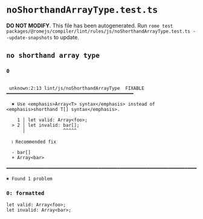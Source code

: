 # `noShorthandArrayType.test.ts`

**DO NOT MODIFY**. This file has been autogenerated. Run `rome test packages/@romejs/compiler/lint/rules/js/noShorthandArrayType.test.ts --update-snapshots` to update.

## `no shorthand array type`

### `0`

```

 unknown:2:13 lint/js/noShorthandArrayType  FIXABLE  ━━━━━━━━━━━━━━━━━━━━━━━━━━━━━━━━━━━━━━━━━━━━━━━

  ✖ Use <emphasis>Array<T> syntax</emphasis> instead of <emphasis>shorthand T[] syntax</emphasis>.

    1 │ let valid: Array<foo>;
  > 2 │ let invalid: bar[];
      │              ^^^^^

  ℹ Recommended fix

  - bar[]
  + Array<bar>

━━━━━━━━━━━━━━━━━━━━━━━━━━━━━━━━━━━━━━━━━━━━━━━━━━━━━━━━━━━━━━━━━━━━━━━━━━━━━━━━━━━━━━━━━━━━━━━━━━━━

✖ Found 1 problem

```

### `0: formatted`

```
let valid: Array<foo>;
let invalid: Array<bar>;

```
